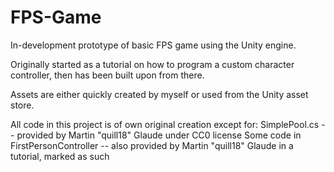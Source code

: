 # FPS-Game
In-development prototype of basic FPS game using the Unity engine. 

Originally started as a tutorial on how to program a custom character controller, then has been built upon from there.

Assets are either quickly created by myself or used from the Unity asset store.

All code in this project is of own original creation except for:
SimplePool.cs -- provided by Martin "quill18" Glaude under CC0 license
Some code in FirstPersonController -- also provided by Martin "quill18" Glaude in a tutorial, marked as such

